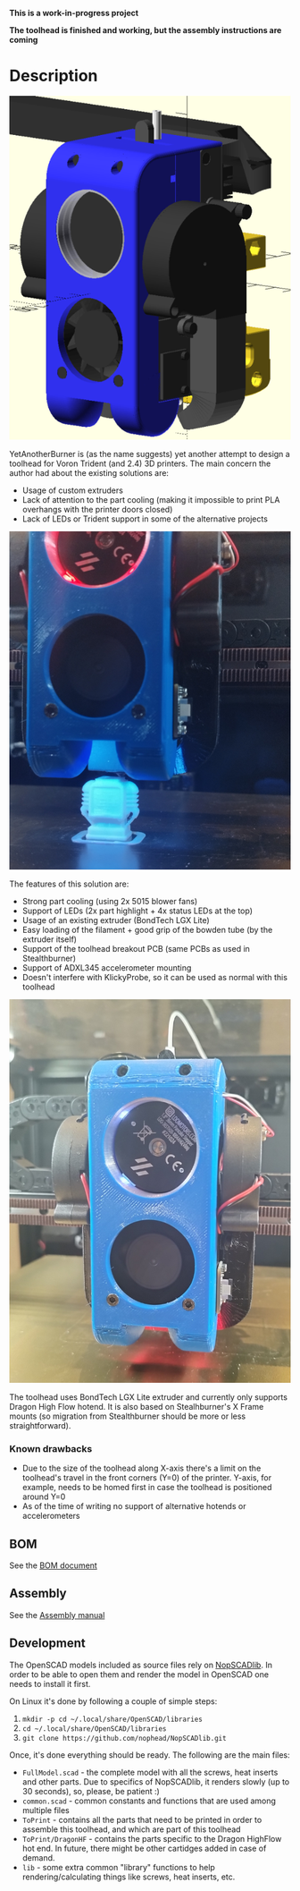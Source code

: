 **This is a work-in-progress project**

**The toolhead is finished and working, but the assembly instructions are coming**


# Description

![Full assembly render](docs/resources/FullToolheadRender.png)

YetAnotherBurner is (as the name suggests) yet another attempt to design a toolhead for Voron Trident (and 2.4) 3D printers. The main concern the author had about the existing solutions are:
- Usage of custom extruders
- Lack of attention to the part cooling (making it impossible to print PLA overhangs with the printer doors closed)
- Lack of LEDs or Trident support in some of the alternative projects

![Toolhead photo (dark)](docs/resources/ToolheadPhoto_dark.jpg)

The features of this solution are:
- Strong part cooling (using 2x 5015 blower fans)
- Support of LEDs (2x part highlight + 4x status LEDs at the top)
- Usage of an existing extruder (BondTech LGX Lite)
- Easy loading of the filament + good grip of the bowden tube (by the extruder itself)
- Support of the toolhead breakout PCB (same PCBs as used in Stealthburner)
- Support of ADXL345 accelerometer mounting
- Doesn't interfere with KlickyProbe, so it can be used as normal with this toolhead

![Toolhead photo](docs/resources/ToolheadPhoto.jpg)

The toolhead uses BondTech LGX Lite extruder and currently only supports Dragon High Flow hotend. It is also based on Stealhburner's X Frame mounts (so migration from Stealthburner should be more or less straightforward).

### Known drawbacks
- Due to the size of the toolhead along X-axis there's a limit on the toolhead's travel in the front corners (Y=0) of the printer. Y-axis, for example, needs to be homed first in case the toolhead is positioned around Y=0
- As of the time of writing no support of alternative hotends or accelerometers

## BOM
See the [BOM document](docs/BOM.md)

## Assembly
See the [Assembly manual](docs/Assembly.md)

## Development
The OpenSCAD models included as source files rely on [NopSCADlib](https://github.com/nophead/NopSCADlib). In order to be able to open them and render the model in OpenSCAD one needs to install it first.

On Linux it's done by following a couple of simple steps:

1. `mkdir -p cd ~/.local/share/OpenSCAD/libraries`
2. `cd ~/.local/share/OpenSCAD/libraries`
3. `git clone https://github.com/nophead/NopSCADlib.git`

Once, it's done everything should be ready. The following are the main files:

- `FullModel.scad` - the complete model with all the screws, heat inserts and other parts. Due to specifics of NopSCADlib, it renders slowly (up to 30 seconds), so, please, be patient :)
- `common.scad` - common constants and functions that are used among multiple files 
- `ToPrint` - contains all the parts that need to be printed in order to assemble this toolhead, and which are part of this toolhead
- `ToPrint/DragonHF` - contains the parts specific to the Dragon HighFlow hot end. In future, there might be other cartidges added in case of demand.
- `lib` - some extra common "library" functions to help rendering/calculating things like screws, heat inserts, etc.
